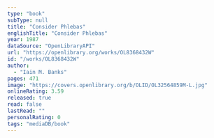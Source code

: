 ```yaml
---
type: "book"
subType: null
title: "Consider Phlebas"
englishTitle: "Consider Phlebas"
year: 1987
dataSource: "OpenLibraryAPI"
url: "https://openlibrary.org/works/OL8368432W"
id: "/works/OL8368432W"
author: 
  - "Iain M. Banks"
pages: 471
image: "https://covers.openlibrary.org/b/OLID/OL32564859M-L.jpg"
onlineRating: 3.59
released: true
read: false
lastRead: ""
personalRating: 0
tags: "mediaDB/book"
---
```

